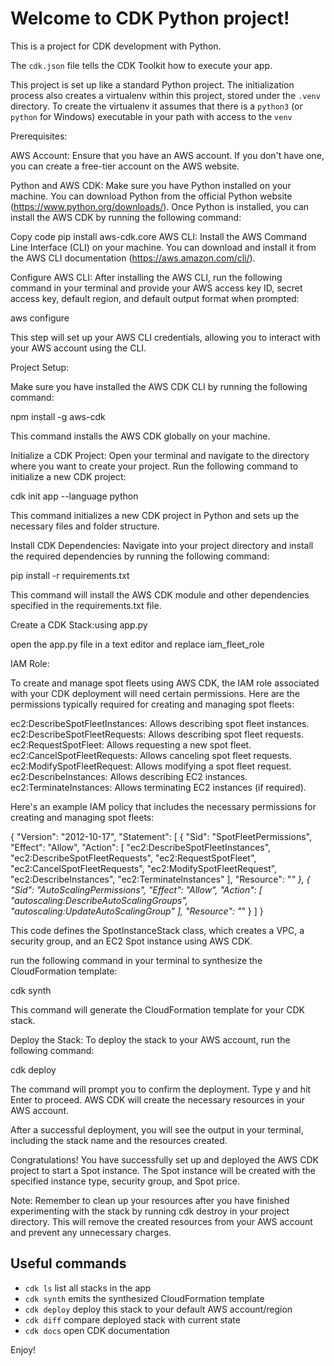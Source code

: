 
# Welcome to CDK Python project!

This is a project for CDK development with Python.

The `cdk.json` file tells the CDK Toolkit how to execute your app.

This project is set up like a standard Python project.  The initialization
process also creates a virtualenv within this project, stored under the `.venv`
directory.  To create the virtualenv it assumes that there is a `python3`
(or `python` for Windows) executable in your path with access to the `venv`


Prerequisites:

AWS Account: Ensure that you have an AWS account. If you don't have one, you can create a free-tier account on the AWS website.

Python and AWS CDK: Make sure you have Python installed on your machine. You can download Python from the official Python website (https://www.python.org/downloads/). Once Python is installed, you can install the AWS CDK by running the following command:

Copy code
pip install aws-cdk.core
AWS CLI: Install the AWS Command Line Interface (CLI) on your machine. You can download and install it from the AWS CLI documentation (https://aws.amazon.com/cli/).

Configure AWS CLI: After installing the AWS CLI, run the following command in your terminal and provide your AWS access key ID, secret access key, default region, and default output format when prompted:


aws configure

This step will set up your AWS CLI credentials, allowing you to interact with your AWS account using the CLI.

Project Setup:

Make sure you have installed the AWS CDK CLI by running the following command:

npm install -g aws-cdk

This command installs the AWS CDK globally on your machine.

Initialize a CDK Project: Open your terminal and navigate to the directory where you want to create your project. Run the following command to initialize a new CDK project:

cdk init app --language python

This command initializes a new CDK project in Python and sets up the necessary files and folder structure.

Install CDK Dependencies: Navigate into your project directory and install the required dependencies by running the following command:

pip install -r requirements.txt

This command will install the AWS CDK module and other dependencies specified in the requirements.txt file.

Create a CDK Stack:using app.py 

 open the app.py file in a text editor and replace iam_fleet_role
 
 IAM Role:
 
 To create and manage spot fleets using AWS CDK, the IAM role associated with your CDK deployment will need certain permissions. Here are the permissions typically required for creating and managing spot fleets:

ec2:DescribeSpotFleetInstances: Allows describing spot fleet instances.
ec2:DescribeSpotFleetRequests: Allows describing spot fleet requests.
ec2:RequestSpotFleet: Allows requesting a new spot fleet.
ec2:CancelSpotFleetRequests: Allows canceling spot fleet requests.
ec2:ModifySpotFleetRequest: Allows modifying a spot fleet request.
ec2:DescribeInstances: Allows describing EC2 instances.
ec2:TerminateInstances: Allows terminating EC2 instances (if required).

Here's an example IAM policy that includes the necessary permissions for creating and managing spot fleets:
 
 {
  "Version": "2012-10-17",
  "Statement": [
    {
      "Sid": "SpotFleetPermissions",
      "Effect": "Allow",
      "Action": [
        "ec2:DescribeSpotFleetInstances",
        "ec2:DescribeSpotFleetRequests",
        "ec2:RequestSpotFleet",
        "ec2:CancelSpotFleetRequests",
        "ec2:ModifySpotFleetRequest",
        "ec2:DescribeInstances",
        "ec2:TerminateInstances"
      ],
      "Resource": "*"
    },
    {
      "Sid": "AutoScalingPermissions",
      "Effect": "Allow",
      "Action": [
        "autoscaling:DescribeAutoScalingGroups",
        "autoscaling:UpdateAutoScalingGroup"
      ],
      "Resource": "*"
    }
  ]
}

 

This code defines the SpotInstanceStack class, which creates a VPC, a security group, and an EC2 Spot instance using AWS CDK.

run the following command in your terminal to synthesize the CloudFormation template:

cdk synth

This command will generate the CloudFormation template for your CDK stack.

Deploy the Stack: To deploy the stack to your AWS account, run the following command:

cdk deploy

The command will prompt you to confirm the deployment. Type y and hit Enter to proceed. AWS CDK will create the necessary resources in your AWS account.

After a successful deployment, you will see the output in your terminal, including the stack name and the resources created.

Congratulations! You have successfully set up and deployed the AWS CDK project to start a Spot instance. The Spot instance will be created with the specified instance type, security group, and Spot price.


Note: Remember to clean up your resources after you have finished experimenting with the stack by running cdk destroy in your project directory. This will remove the created resources from your AWS account and prevent any unnecessary charges.

## Useful commands

 * `cdk ls`          list all stacks in the app
 * `cdk synth`       emits the synthesized CloudFormation template
 * `cdk deploy`      deploy this stack to your default AWS account/region
 * `cdk diff`        compare deployed stack with current state
 * `cdk docs`        open CDK documentation

Enjoy!
